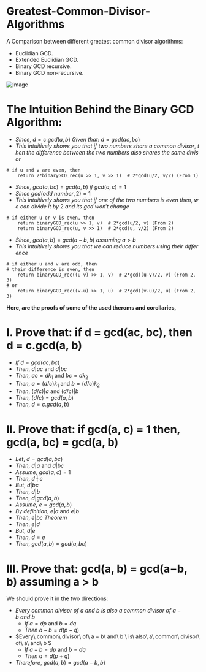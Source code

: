 # Greatest-Common-Divisor-Algorithms
A Comparison between different greatest common divisor algorithms:
- Euclidian GCD.
- Extended Euclidian GCD.
- Binary GCD recursive.
- Binary GCD non-recursive.

![image](https://user-images.githubusercontent.com/56788883/147832197-75ad86df-321b-412d-98e5-1a686a9c5c95.png)

# The Intuition Behind the Binary GCD Algorithm:
- $Since,$  $d = c.gcd(a, b)$ $Given$ $that:$ $d = gcd(ac, bc)$
- $This\ intuitively\ shows\ you\ that\ if\ two\ numbers\ share\ a\ common\ divisor,\ then\ the\ difference\ between\ the\ two\ numbers\ also\ shares\ the\ same\ divisor$
```
# if u and v are even, then
    return 2*binaryGCD_rec(u >> 1, v >> 1)  # 2*gcd(u/2, v/2) (From 1)
```

- $Since,$  $gcd(a, bc) = gcd(a, b)$ $if$ $gcd(a, c) = 1$ 
- $Since$ $gcd(odd\ number, 2) = 1$
- $This\ intuitively\ shows\ you\ that\ if\ one\ of\ the\ two\ numbers\ is\ even\ then,\ we\ can\ divide\ it\ by\ 2\ and\ its\ gcd\ won't\ change$
```
# if either u or v is even, then
    return binaryGCD_rec(u >> 1, v)  # 2*gcd(u/2, v) (From 2)
    return binaryGCD_rec(u, v >> 1)  # 2*gcd(u, v/2) (From 2)
```


- $Since,$  $gcd(a, b) = gcd(a−b, b)$ $assuming$ $a > b$
- $This\ intuitively\ shows\ you\ that\ we\ can\ reduce\ numbers\ using\ their\ difference$
```
# if either u and v are odd, then
# their difference is even, then
    return binaryGCD_rec((u-v) >> 1, v)  # 2*gcd((u-v)/2, v) (From 2, 3)
# or
    return binaryGCD_rec((v-u) >> 1, u)  # 2*gcd((v-u)/2, u) (From 2, 3)
```
**Here, are the proofs of some of the used theroms and corollaries,**

# I. Prove that: if d = gcd(ac, bc), then d = c.gcd(a, b)

- $If$ $d = gcd(ac, bc)$
- $Then,$ $d|ac$ and $d|bc$
- $Then,$ $ac = dk_1$ and $bc = dk_2$
- $Then,$ $a = (d/c)k_1$ and $b = (d/c)k_2$
- $Then,$ $(d/c)|a$ and $(d/c)|b$
- $Then,$ $(d/c) = gcd(a, b)$
- $Then,$ $d = c.gcd(a, b)$

# II. Prove that: if gcd(a, c) = 1 then, gcd(a, bc) = gcd(a, b)

- $Let,$ $d = gcd(a, bc)$
- $Then,$ $d|a$ and $d|bc$
- $Assume,$ $gcd(a, c) = 1$
- $Then,$ $d$ ~~|~~ $c$ 
- $But,$ $d|bc$
- $Then,$ $d|b$
- $Then,$ $d|gcd(a, b)$
- $Assume,$ $e = gcd(a, b)$
- $By\ definition,$ $e|a$ and $e|b$
- $Then,$ $e|bc$ $Theorem$
- $Then,$ $e|d$
- $But,$ $d|e$
- $Then,$ $d = e$
- $Then,$ $gcd(a, b) = gcd(a, bc)$

# III. Prove that: gcd(a, b) = gcd(a−b, b) assuming a > b

We should prove it in the two directions:
- $Every\ common\ divisor\ of\ a\ and\ b\ is\ also\ a\ common\ divisor\ of\ a − b\ and\ b$
  - $If$ $a = dp$ and $b = dq$
  - $Then$ $a − b = d(p − q)$
- $Every\ common\ divisor\ of\ a − b\ and\ b \ is\ also\ a\ common\ divisor\ of\ a\ and\ b $
  - $If$ $a − b = dp$ and $b = dq$
  - $Then$ $a = d(p + q)$
- $Therefore,$  $gcd(a, b) = gcd(a − b, b)$
